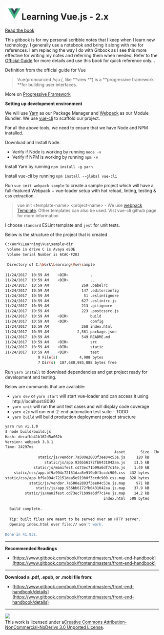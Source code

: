 # ![](/assets/vue.jpg)Learning Vue.js - 2.x

[Read the book](https://narramadan.gitbooks.io/learning-vue-js/)

This gitbook is for my personal scribble notes that I keep when I learn new technology. I generally use a notebook and bring it along with me for references. I am replacing the way I do with Gitbook as I see this more effective for writing my notes and referring them when needed. Refer to the [Official Guide](https://vuejs.org/v2/guide/index.html) for more details and use this book for quick reference only...

Definition from the official guide for Vue

> Vue\(pronounced /vjuː/, like **view **\) is a **progressive framework **for building user interfaces.

More on [Progressive Framework](/quick-intro.md#progressive-framework)

**Setting up development environment**

We will use [Yarn](https://yarnpkg.com/en/) as our Package Manager and [Webpack](https://webpack.js.org/) as our Module Bundler. We use [vue-cli](https://github.com/vuejs/vue-cli) to scaffold our project.

For all the above tools, we need to ensure that we have Node and NPM installed.

Download and Install Node.

* Verify if Node is working by running `node -v`
* Verify if NPM is working by running `npm -v`

Install Yarn by running `npm install -g yarn`

Install vue-cli by running `npm install --global vue-cli`

Run `vue init webpack sample` to create a sample project which will have a full-featured Webpack + vue-loader setup with hot reload, linting, testing & css extraction.

> vue init &lt;template-name&gt; &lt;project-name&gt; - We use [webpack Template](http://vuejs-templates.github.io/webpack/). Other templates can also be used. Vist vue-cli github page for more information

I choose `standard` ESLint template and `jest` for unit tests.

Below is the structure of the project that is created

```bash
C:\Work\Learning\Vue\sample>dir
 Volume in drive C is Avaya eSOE
 Volume Serial Number is 6CAC-F283

 Directory of C:\Work\Learning\Vue\sample

11/24/2017  10:59 AM    <DIR>          .
11/24/2017  10:59 AM    <DIR>          ..
11/24/2017  10:59 AM               269 .babelrc
11/24/2017  10:59 AM               147 .editorconfig
11/24/2017  10:59 AM                51 .eslintignore
11/24/2017  10:59 AM               627 .eslintrc.js
11/24/2017  10:59 AM               213 .gitignore
11/24/2017  10:59 AM               223 .postcssrc.js
11/24/2017  10:59 AM    <DIR>          build
11/24/2017  10:59 AM    <DIR>          config
11/24/2017  10:59 AM               268 index.html
11/24/2017  10:59 AM             2,561 package.json
11/24/2017  10:59 AM               549 README.md
11/24/2017  10:59 AM    <DIR>          src
11/24/2017  10:59 AM    <DIR>          static
11/24/2017  10:59 AM    <DIR>          test
               9 File(s)          4,908 bytes
               7 Dir(s)  187,680,985,088 bytes free
```

Run `yarn install` to download dependencies and get project ready for development and testing.

Below are commands that are available: 

* `yarn dev` or `yarn start` will start vue-loader and can access it using http://localhost:8080
* `yarn unit` will run the unit test cases and will display code coverage
* `yarn e2e` will run end-2-end automation test suite - TODO
* `yarn build` will build production deployment project structure

```bash
yarn run v1.1.0
$ node build/build.js
Hash: decafbb41b162d5a062b
Version: webpack 3.8.1
Time: 24297ms
                                                  Asset       Size  Chunks             Chunk Names
               static/js/vendor.7a500e2803f3ee04c53e.js     120 kB       0  [emitted]  vendor
                  static/js/app.936bb6172fb0431042aa.js    11.5 kB       1  [emitted]  app
             static/js/manifest.cd73ec71b99a6df7c14e.js    1.49 kB       2  [emitted]  manifest
    static/css/app.bf9a994c72151daa5e919b0f3ccdc900.css  432 bytes       1  [emitted]  app
static/css/app.bf9a994c72151daa5e919b0f3ccdc900.css.map  828 bytes          [emitted]
           static/js/vendor.7a500e2803f3ee04c53e.js.map     971 kB       0  [emitted]  vendor
              static/js/app.936bb6172fb0431042aa.js.map    37.9 kB       1  [emitted]  app
         static/js/manifest.cd73ec71b99a6df7c14e.js.map    14.2 kB       2  [emitted]  manifest
                                             index.html  508 bytes          [emitted]

  Build complete.

  Tip: built files are meant to be served over an HTTP server.
  Opening index.html over file:// won't work.

Done in 41.93s.
```



---

**Recommended Readings**

* [https://www.gitbook.com/book/frontendmasters/front-end-handbook](https://www.gitbook.com/book/frontendmasters/front-end-handbook)

---

**Download a .pdf, .epub, or .mobi file from**:

* [https://www.gitbook.com/book/frontendmasters/front-end-handbook/details](https://www.gitbook.com/book/frontendmasters/front-end-handbook/details)

---

[![](https://i.creativecommons.org/l/by-nc-nd/3.0/88x31.png)](http://creativecommons.org/licenses/by-nc-nd/3.0/)  
This work is licensed under a[Creative Commons Attribution-NonCommercial-NoDerivs 3.0 Unported License](http://creativecommons.org/licenses/by-nc-nd/3.0/).

